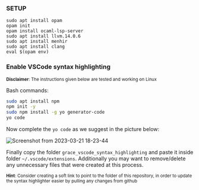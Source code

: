 
### SETUP

```
sudo apt install opam
opam init
opam install ocaml-lsp-server
sudo apt install llvm.14.0.6
sudo apt install menhir
sudo apt install clang
eval $(opam env)
```

### Enable VSCode syntax highlighting

<sub>**Disclaimer**: The instructions given below are tested and working on Linux</sub>

Bash commands:

```bash
sudo apt install npm
npm init -y
sudo npm install -g yo generator-code
yo code
```

Now complete the `yo code` as we suggest in the picture below:

![Screenshot from 2023-03-21 18-23-44](https://user-images.githubusercontent.com/56654089/226679987-7c045192-9217-4815-95ac-7c8c944826d6.png)


Finally copy the folder `grace_vscode_syntax_highlighting` and paste it inside folder `~/.vscode/extensions`. Additionally you may want to remove/delete any unnecessary files that were created at this process.


<sub>**Hint**: Consider creating a soft link to point to the folder of this repository, in order to update the syntax highlighter easier by pulling any changes from github</sub>
